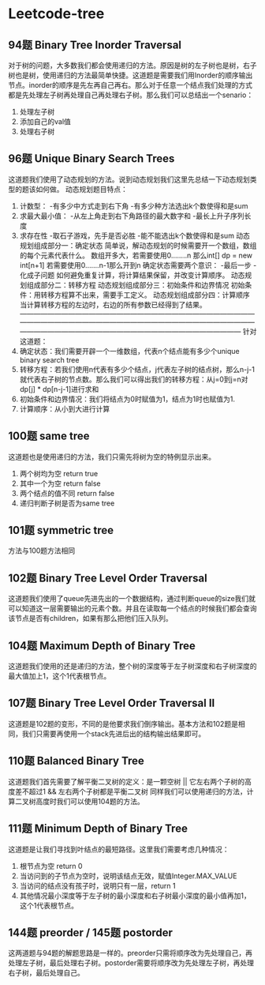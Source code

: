 # Leetcode-tree
## 94题 Binary Tree Inorder Traversal
对于树的问题，大多数我们都会使用递归的方法。原因是树的左子树也是树，右子树也是树，使用递归的方法最简单快捷。这道题是需要我们用Inorder的顺序输出节点。inorder的顺序是先左再自己再右。那么对于任意一个结点我们处理的方式都是先处理左子树再处理自己再处理右子树。那么我们可以总结出一个senario：
1. 处理左子树
2. 添加自己的val值
3. 处理右子树
## 96题 Unique Binary Search Trees
这道题我们使用了动态规划的方法。说到动态规划我们这里先总结一下动态规划类型的题该如何做。
动态规划题目特点：
1. 计数型：
-有多少中方式走到右下角
-有多少种方法选出k个数使得和是sum
2. 求最大最小值：
	-从左上角走到右下角路径的最大数字和
	-最长上升子序列长度
3. 求存在性
	-取石子游戏，先手是否必胜
	-能不能选出k个数使得和是sum
动态规划组成部分一：确定状态
简单说，解动态规划的时候需要开一个数组，数组的每个元素代表什么。
数组开多大，若需要使用0……..n 那么int[] dp = new int[n+1] 若需要使用0…….n-1那么开到n
确定状态需要两个意识：
	-最后一步
	-化成子问题
如何避免重复计算，将计算结果保留，并改变计算顺序。
动态规划组成部分二：转移方程
动态规划组成部分三：初始条件和边界情况
初始条件：用转移方程算不出来，需要手工定义。
动态规划组成部分四：计算顺序
当计算转移方程的左边时，右边的所有参数已经得到了结果。
————————————————————————————————————————————————————————————————————————————————————————————————————
针对这道题：
1. 确定状态：我们需要开辟一个一维数组，代表n个结点能有多少个unique binary search tree
2. 转移方程：若我们使用n代表有多少个结点，j代表左子树的结点树，那么n-j-1就代表右子树的节点数。那么我们可以得出我们的转移方程：从j=0到j=n对dp[j] * dp[n-j-1]进行求和
3. 初始条件和边界情况：我们将结点为0时赋值为1，结点为1时也赋值为1.
4. 计算顺序：从小到大进行计算
## 100题 same tree
这道题也是使用递归的方法，我们只需先将树为空的特例显示出来。
1. 两个树均为空 return true
2. 其中一个为空 return false
3. 两个结点的值不同 return false
4. 递归判断子树是否为same tree
## 101题 symmetric tree
方法与100题方法相同
## 102题 Binary Tree Level Order Traversal
这道题我们使用了queue先进先出的一个数据结构，通过判断queue的size我们就可以知道这一层需要输出的元素个数。并且在读取每一个结点的时候我们都会查询该节点是否有children，如果有那么把他们压入队列。
## 104题 Maximum Depth of Binary Tree
这道题我们使用的还是递归的方法，整个树的深度等于左子树深度和右子树深度的最大值加上1，这个1代表根节点。
## 107题 Binary Tree Level Order Traversal II
这道题是102题的变形，不同的是他要求我们倒序输出。基本方法和102题是相同，我们只需要再使用一个stack先进后出的结构输出结果即可。
## 110题 Balanced Binary Tree
这道题我们首先需要了解平衡二叉树的定义：是一颗空树 || 它左右两个子树的高度差不超过1 && 左右两个子树都是平衡二叉树
同样我们可以使用递归的方法，计算二叉树高度时我们可以使用104题的方法。
## 111题 Minimum Depth of Binary Tree
这道题是让我们寻找到叶结点的最短路径。这里我们需要考虑几种情况：
1. 根节点为空 return 0
2. 当访问到的子节点为空时，说明该结点无效，赋值Integer.MAX_VALUE
3. 当访问的结点没有孩子时，说明只有一层，return 1
4. 其他情况最小深度等于左子树的最小深度和右子树最小深度的最小值再加1，这个1代表根节点。
## 144题 preorder / 145题 postorder
这两道题与94题的解题思路是一样的。preorder只需将顺序改为先处理自己，再处理左子树，最后处理右子树。postorder需要将顺序改为先处理左子树，再处理右子树，最后处理自己。
